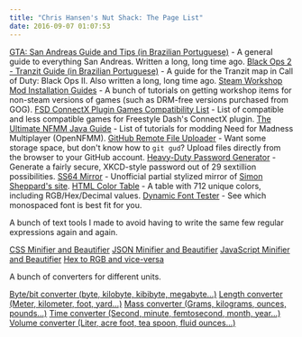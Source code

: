 ```yaml
---
title: "Chris Hansen's Nut Shack: The Page List"
date: 2016-09-07 01:07:53
---
```


[GTA: San Andreas Guide and Tips (in Brazilian Portuguese)](/San-Andreas/index.html) - A general guide to everything San Andreas. Written a long, long time ago.
[Black Ops 2 - Tranzit Guide (in Brazilian Portuguese)](/Tranzit/index.html) - A guide for the Tranzit map in Call of Duty: Black Ops II. Also written a long, long time ago.
[Steam Workshop Mod Installation Guides](/Workshop/index.html) - A bunch of tutorials on getting workshop items for non-steam versions of games (such as DRM-free versions purchased from GOG).
[FSD ConnectX Plugin Games Compatibility List](/CX-list/index.html) - List of compatible and less compatible games for Freestyle Dash's ConnectX plugin.
[The Ultimate NFMM Java Guide](/NFMM-Addons/index.html) - List of tutorials for modding Need for Madness Multiplayer (OpenNFMM).
[GitHub Remote File Uploader](/GH-Uploader/index.html) - Want some storage space, but don't know how to `git gud`? Upload files directly from the browser to your GitHub account.
[Heavy-Duty Password Generator](/Editors/password-gen.html) - Generate a fairly secure, XKCD-style password out of 29 sextillion possibilities.
[SS64 Mirror](/ss64/index.html) - Unofficial partial stylized mirror of [Simon Sheppard's site](https://ss64.com/).
[HTML Color Table](/Editors/colortable.md) - A table with 712 unique colors, including RGB/Hex/Decimal values.
[Dynamic Font Tester](/Editors/font-tester.md) - See which monospaced font is best fit for you.

A bunch of text tools I made to avoid having to write the same few regular expressions again and again.

[CSS Minifier and Beautifier](/Editors/css.html)
[JSON Minifier and Beautifier](/Editors/json.html)
[JavaScript Minifier and Beautifier](/Editors/js.html)
[Hex to RGB and vice-versa](/Editors/hex-rgb.html)

A bunch of converters for different units.

[Byte/bit converter (byte, kilobyte, kibibyte, megabyte...)](/Converters/byte-conv)
[Length converter (Meter, kilometer, foot, yard...)](/Converters/byte-conv)
[Mass converter (Grams, kilograms, ounces, pounds...)](/Converters/byte-conv)
[Time converter (Second, minute, femtosecond, month, year...)](/Converters/byte-conv)
[Volume converter (Liter, acre foot, tea spoon, fluid ounces...)](/Converters/volume-conv)